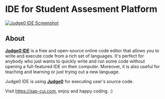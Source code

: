 # IDE for Student Assesment Platform
[![Judge0 IDE Screenshot](https://github.com/judge0/ide/blob/master/.github/screenshot.png?raw=true)](https://sap-cui.com)


## About
[**Judge0 IDE**](https://sap-cui.com) is a free and open-source online code editor that allows you to write and execute code from a rich set of languages. It's perfect for anybody who just wants to quickly write and run some code without opening a full-featured IDE on their computer. Moreover, it is also useful for teaching and learning or just trying out a new language.

Judge0 IDE is using [**Judge0**](https://sap-cui.com) for executing user's source code.

Visit https://sap-cui.com, enjoy and happy coding. :)
